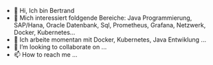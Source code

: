 - 👋 Hi, Ich bin Bertrand
- 👀 Mich interessiert foldgende Bereiche: Java Programmierung, SAP/Hana, Oracle Datenbank, Sql, Prometheus, Grafana, Netzwerk, Docker, Kubernetes...
- 🌱 Ich arbeite momentan mit Docker, Kubernetes, Java Entwiklung  ...
- 💞️ I’m looking to collaborate on ...
- 📫 How to reach me ...

<!---
Für meine Projekte nutze für die Entwickung 2 Raspberry Pi drauf ist Debian installiert und ein Laptop Ubuntu mit folgende Eingeschaften
 
 Static hostname:   k8s-master-1
         Icon name: computer-laptop
           Chassis: laptop
  Operating System: Ubuntu 20.04.4 LTS
            Kernel: Linux 5.13.0-41-generic
      Architecture: x86-64
########################################################################
Static hostname:    k-worker-2
         Icon name: computer
  Operating System: Raspbian GNU/Linux 11 (bullseye)
            Kernel: Linux 5.15.32-v7l+
      Architecture: arm
########################################################################
Static hostname:    k-worker-1
         Icon name: computer
  Operating System: Raspbian GNU/Linux 11 (bullseye)
            Kernel: Linux 5.15.32-v7l+
      Architecture: arm
>
